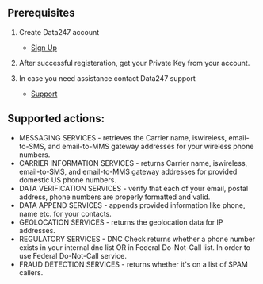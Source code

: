 ## Prerequisites
1. Create Data247 account
    * [Sign Up][1]
2. After successful registeration, get your Private Key from your account.

3. In case you need assistance contact Data247 support
    * [Support][2]

## Supported actions:
- MESSAGING SERVICES - retrieves the Carrier name, iswireless, email-to-SMS, and email-to-MMS gateway addresses for your wireless phone numbers.
- CARRIER INFORMATION SERVICES - returns Carrier name, iswireless, email-to-SMS, and email-to-MMS gateway addresses for provided domestic US phone numbers.
- DATA VERIFICATION SERVICES - verify that each of your email, postal address, phone numbers are properly formatted and valid.
- DATA APPEND SERVICES - appends provided information like phone, name etc. for your contacts. 
- GEOLOCATION SERVICES -  returns the geolocation data for IP addresses.
- REGULATORY SERVICES - DNC Check returns whether a phone number exists in your internal dnc list OR in Federal Do-Not-Call list. In order to use Federal Do-Not-Call service.
- FRAUD DETECTION SERVICES - returns whether it's on a list of SPAM callers.


[1]: https://www.data247.com/register/main
[2]: https://support.data247.com/
